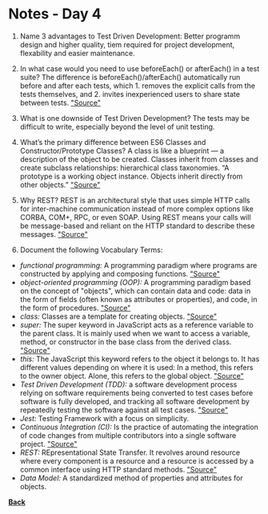# Notes - Day 4

1. Name 3 advantages to Test Driven Development: Better programm design and higher quality, tiem required for project development, flexability and easier maintenance.

2. In what case would you need to use beforeEach() or afterEach() in a test suite? The difference is beforeEach()/afterEach() automatically run before and after each tests, which 1. removes the explicit calls from the tests themselves, and 2. invites inexperienced users to share state between tests. <a href = "https://medium.com/@_ericelliott/the-difference-is-beforeeach-aftereach-automatically-run-before-and-after-each-tests-which-1-b53a3ba5c344">"Source"</a>

3. What is one downside of Test Driven Development? The tests may be difficult to write, especially beyond the level of unit testing.

4. What’s the primary difference between ES6 Classes and Constructor/Prototype Classes? A class is like a blueprint — a description of the object to be created. Classes inherit from classes and create subclass relationships: hierarchical class taxonomies. “A prototype is a working object instance. Objects inherit directly from other objects.” <a href = "https://medium.com/javascript-scene/master-the-javascript-interview-what-s-the-difference-between-class-prototypal-inheritance-e4cd0a7562e9">"Source"</a>

5. Why REST? REST is an architectural style that uses simple HTTP calls for inter-machine communication instead of more complex options like CORBA, COM+, RPC, or even SOAP. Using REST means your calls will be message-based and reliant on the HTTP standard to describe these messages. <a href = "https://www.pluralsight.com/blog/tutorials/representational-state-transfer-tips">"Source"</a>

6. Document the following Vocabulary Terms:

- *functional programming:* A programming paradigm where programs are constructed by applying and composing functions. <a href = "https://en.wikipedia.org/wiki/Functional_programming">"Source"</a>
- *object-oriented programming (OOP):* A programming paradigm based on the concept of "objects", which can contain data and code: data in the form of fields (often known as attributes or properties), and code, in the form of procedures. <a href = "https://en.wikipedia.org/wiki/Object-oriented_programming">"Source"</a>
- *class:* Classes are a template for creating objects. <a href = "https://developer.mozilla.org/en-US/docs/Web/JavaScript/Reference/Classes">"Source"</a>
- *super:* The super keyword in JavaScript acts as a reference variable to the parent class. It is mainly used when we want to access a variable, method, or constructor in the base class from the derived class. <a href = "https://www.educative.io/edpresso/what-is-the-super-keyword-in-javascript">"Source"</a>
- *this:* The JavaScript this keyword refers to the object it belongs to. It has different values depending on where it is used: In a method, this refers to the owner object. Alone, this refers to the global object. <a href = "https://www.w3schools.com/js/js_this.asp#:~:text=The%20JavaScript%20this%20keyword%20refers,refers%20to%20the%20global%20object.">"Source"</a>
- *Test Driven Development (TDD):*  a software development process relying on software requirements being converted to test cases before software is fully developed, and tracking all software development by repeatedly testing the software against all test cases. <a href = "https://en.wikipedia.org/wiki/Test-driven_development">"Source"</a>
- *Jest:* Testing Framework with a focus on simplicity.
- *Continuous Integration (CI):* Is the practice of automating the integration of code changes from multiple contributors into a single software project. <a href = "https://www.atlassian.com/continuous-delivery/continuous-integration#:~:text=Continuous%20integration%20(CI)%20is%20the,into%20a%20single%20software%20project.&text=Automated%20tools%20are%20used%20to,crux%20of%20the%20CI%20process.">"Source"</a>
- *REST:* REpresentational State Transfer. It revolves around resource where every component is a resource and a resource is accessed by a common interface using HTTP standard methods. <a href = "https://www.tutorialspoint.com/nodejs/nodejs_restful_api.htm">"Source"</a>
- *Data Model:* A standardized method of properties and attributes for objects.

<a href = "https://github.com/scottie-l/reading-notes/tree/main/reading-notes-401">**Back**</a>
